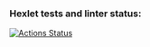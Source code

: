 ### Hexlet tests and linter status:
[![Actions Status](https://github.com/sergio-251/python-project-lvl1/workflows/hexlet-check/badge.svg)](https://github.com/sergio-251/python-project-lvl1/actions)